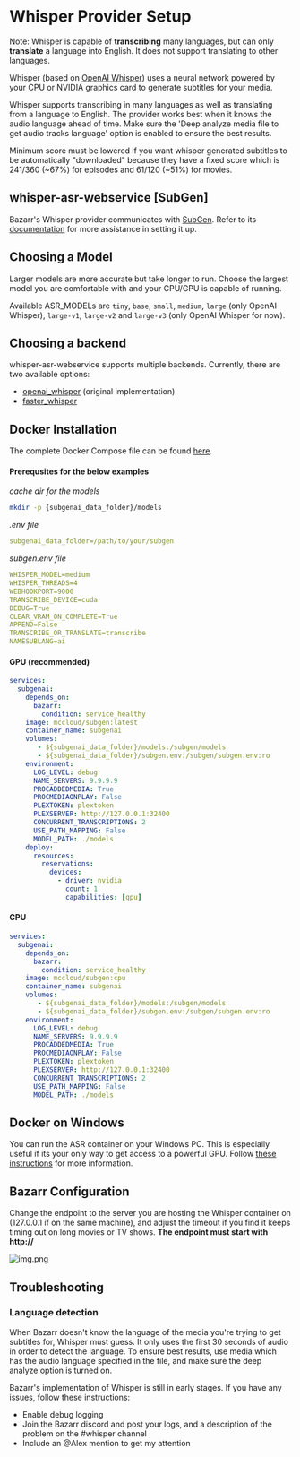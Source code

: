 # Whisper Provider Setup

Note: Whisper is capable of **transcribing** many languages, but can only **translate** a language into English. It does not support translating to other languages.

Whisper (based on [OpenAI Whisper](https://github.com/openai/whisper)) uses a neural network powered by your CPU or NVIDIA graphics card to generate subtitles for your media.

Whisper supports transcribing in many languages as well as translating from a language to English. The provider works best when it knows the audio language ahead of time. Make sure the 'Deep analyze media file to get audio tracks language' option is enabled to ensure the best results.

Minimum score must be lowered if you want whisper generated subtitles to be automatically "downloaded" because they have a fixed score which is 241/360 (~67%) for episodes and 61/120 (~51%) for movies.

## whisper-asr-webservice [SubGen]

Bazarr's Whisper provider communicates with [SubGen](https://github.com/McCloudS/subgen?tab=readme-ov-file#docker). Refer to its [documentation](https://github.com/McCloudS/subgen/blob/main/README.md) for more assistance in setting it up.

## Choosing a Model

Larger models are more accurate but take longer to run. Choose the largest model you are comfortable with and your CPU/GPU is capable of running.

Available ASR_MODELs are `tiny`, `base`, `small`, `medium`, `large` (only OpenAI Whisper), `large-v1`, `large-v2` and `large-v3` (only OpenAI Whisper for now).

## Choosing a backend

whisper-asr-webservice supports multiple backends. Currently, there are two available options:

* [openai_whisper](https://github.com/openai/whisper) (original implementation)
* [faster_whisper](https://github.com/SYSTRAN/faster-whisper)

## Docker Installation

 The complete Docker Compose file can be found [here](https://github.com/McCloudS/subgen/blob/main/docker-compose.yml).

#### Prerequsites for the below examples

*cache dir for the models*

```bash
mkdir -p {subgenai_data_folder}/models
```

*.env file*
```yaml
subgenai_data_folder=/path/to/your/subgen
```

*subgen.env file*

```yaml
WHISPER_MODEL=medium
WHISPER_THREADS=4
WEBHOOKPORT=9000
TRANSCRIBE_DEVICE=cuda
DEBUG=True
CLEAR_VRAM_ON_COMPLETE=True
APPEND=False
TRANSCRIBE_OR_TRANSLATE=transcribe
NAMESUBLANG=ai
```

#### GPU (recommended)

```yaml
services:
  subgenai:
    depends_on:
      bazarr:
        condition: service_healthy
    image: mccloud/subgen:latest
    container_name: subgenai
    volumes:
       - ${subgenai_data_folder}/models:/subgen/models
       - ${subgenai_data_folder}/subgen.env:/subgen/subgen.env:ro
    environment:
      LOG_LEVEL: debug
      NAME_SERVERS: 9.9.9.9
      PROCADDEDMEDIA: True
      PROCMEDIAONPLAY: False
      PLEXTOKEN: plextoken
      PLEXSERVER: http://127.0.0.1:32400
      CONCURRENT_TRANSCRIPTIONS: 2
      USE_PATH_MAPPING: False
      MODEL_PATH: ./models
    deploy:
      resources:
        reservations:
          devices:
            - driver: nvidia
              count: 1
              capabilities: [gpu]
```

#### CPU

```yaml
services:
  subgenai:
    depends_on:
      bazarr:
        condition: service_healthy
    image: mccloud/subgen:cpu
    container_name: subgenai
    volumes:
       - ${subgenai_data_folder}/models:/subgen/models
       - ${subgenai_data_folder}/subgen.env:/subgen/subgen.env:ro
    environment:
      LOG_LEVEL: debug
      NAME_SERVERS: 9.9.9.9
      PROCADDEDMEDIA: True
      PROCMEDIAONPLAY: False
      PLEXTOKEN: plextoken
      PLEXSERVER: http://127.0.0.1:32400
      CONCURRENT_TRANSCRIPTIONS: 2
      USE_PATH_MAPPING: False
      MODEL_PATH: ./models
```

## Docker on Windows

You can run the ASR container on your Windows PC. This is especially useful if its your only way to get access to a powerful GPU. Follow [these instructions](https://docs.docker.com/desktop/wsl/) for more information.

## Bazarr Configuration

Change the endpoint to the server you are hosting the Whisper container on (127.0.0.1 if on the same machine), and adjust the timeout if you find it keeps timing out on long movies or TV shows. **The endpoint must start with http://**

![img.png](images/whisper_config.png)

## Troubleshooting

### Language detection

When Bazarr doesn't know the language of the media you're trying to get subtitles for, Whisper must guess. It only uses the first 30 seconds of audio in order to detect the language. To ensure best results, use media which has the audio language specified in the file, and make sure the deep analyze option is turned on.

Bazarr's implementation of Whisper is still in early stages. If you have any issues, follow these instructions:

* Enable debug logging
* Join the Bazarr discord and post your logs, and a description of the problem on the #whisper channel
* Include an @Alex mention to get my attention
